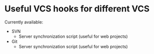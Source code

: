 # Useful VCS hooks for different VCS

Currently available:

*   SVN
    - Server synchronization script (useful for web projects)
*   Git
    - Server synchronization script (useful for web projects)
